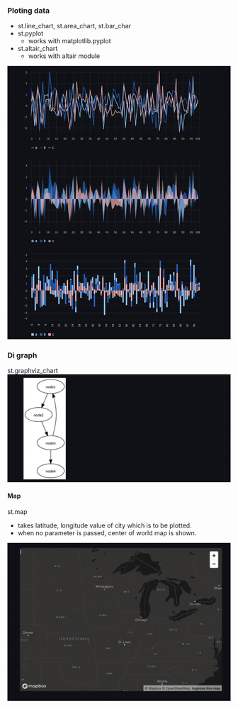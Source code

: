 ### Ploting data
- st.line_chart, st.area_chart, st.bar_char
- st.pyplot
    - works with matplotlib.pyplot
- st.altair_chart
    - works with altair module

<img src="img1.png" alt="display" width=800/>

### Di graph
st.graphviz_chart
<img src="digraph.png" alt="display" width=800/>

#### Map
st.map
- takes latitude, longitude value of city which is to be plotted.
- when no parameter is passed, center of world map is shown.

<img src="map.png" alt="display" width=800/>